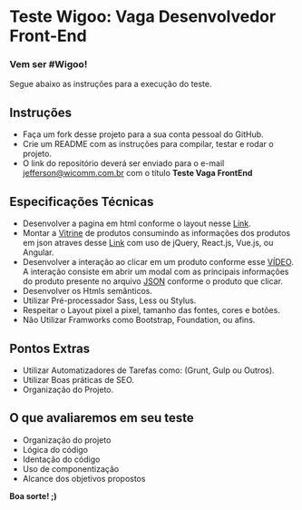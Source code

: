# Teste Wigoo: Vaga Desenvolvedor Front-End

### Vem ser #Wigoo!

Segue abaixo as instruções para a execução do teste.

## Instruções
- Faça um fork desse projeto para a sua conta pessoal do GitHub.
- Crie um README com as instruções para compilar, testar e rodar o projeto.
- O link do repositório deverá ser enviado para o e-mail jefferson@wicomm.com.br com o título **Teste Vaga FrontEnd**

## Especificações Técnicas
- Desenvolver a pagina em html conforme o layout nesse [Link](http://wicomm.digital/).
- Montar a [Vitrine](http://wicomm.digital/teste-front-end/junior/ninja-som/layout/vitrine-produtos.png) de produtos consumindo as informações dos produtos em json atraves desse [Link](http://wicomm.digital/teste-front-end/junior/ninja-som/lista-produtos/produtos.json) com uso de jQuery, React.js, Vue.js, ou Angular.
- Desenvolver a interação ao clicar em um produto conforme esse [VÍDEO](http://wicomm.digital/teste-front-end/junior/ninja-som/layout/TESTE-PRATICO-NINJA-SOM-interacao.mp4). A interação consiste em abrir um modal com as principais informações do produto presente no arquivo [JSON](http://wicomm.digital/teste-front-end/junior/ninja-som/lista-produtos/produtos.json) conforme o produto que clicar.
- Desenvolver os Htmls semânticos.
- Utilizar Pré-processador Sass, Less ou Stylus.
- Respeitar o Layout pixel a pixel, tamanho das fontes, cores e botões.
- Não Utilizar Framworks como Bootstrap, Foundation, ou afins.

## Pontos Extras
- Utilizar Automatizadores de Tarefas como: (Grunt, Gulp ou Outros).
- Utilizar Boas práticas de SEO.
- Organização do Projeto.

## O que avaliaremos em seu teste
- Organização do projeto
- Lógica do código
- Identação do código
- Uso de componentização
- Alcance dos objetivos propostos

**Boa sorte! ;)**
